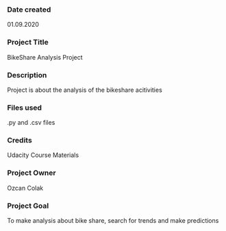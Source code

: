 ### Date created
01.09.2020

### Project Title
BikeShare Analysis Project

### Description
Project is about the analysis of the bikeshare acitivities

### Files used
.py and .csv files

### Credits
Udacity Course Materials

### Project Owner
Ozcan Colak

### Project Goal
To make analysis about bike share, search for trends and make predictions 
